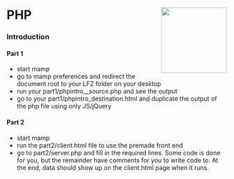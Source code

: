 # PHP <img align="right" src="https://github.com/Learning-Fuze/prototypes_fi_part2/blob/assets/assets/images/logos/LF_LOGO.png?raw=true" width="150">
### Introduction

#### Part 1
- start mamp
- go to mamp preferences and redirect the document root to your LFZ folder on your desktop
- run your part1/phpintro__source.php and see the output
- go to your part1/phpintro_destination.html and duplicate the output of the php file using only JS/jQuery

#### Part 2
- start mamp
- run the part2/client.html file to use the premade front end
- go to part2/server.php and fill in the required lines.  Some code is done for you, but the remainder have comments for you to write code to.  At the end, data should show up on the client.html page when it runs.
<!--
>#### Instructions can be found <a href="http://learning-fuze.github.io/prototypes_fi_part2/#/PHP-Intro" target="_blank">HERE</a>-->
